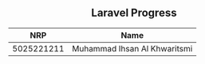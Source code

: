 <div align=center>

## Laravel Progress

|    NRP     |             Name             |
| :--------: | :--------------------------: |
| 5025221211 | Muhammad Ihsan Al Khwaritsmi |

</div>
